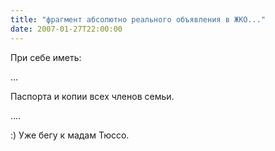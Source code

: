 ```yaml
---
title: "фрагмент абсолютно реального объявления в ЖКО..."
date: 2007-01-27T22:00:00
---
```


При себе иметь:

...

Паспорта и копии всех членов семьи.

....



:) Уже бегу к мадам Тюссо.
